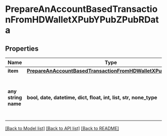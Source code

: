# PrepareAnAccountBasedTransactionFromHDWalletXPubYPubZPubRData


## Properties
Name | Type | Description | Notes
------------ | ------------- | ------------- | -------------
**item** | [**PrepareAnAccountBasedTransactionFromHDWalletXPubYPubZPubRI**](PrepareAnAccountBasedTransactionFromHDWalletXPubYPubZPubRI.md) |  | 
**any string name** | **bool, date, datetime, dict, float, int, list, str, none_type** | any string name can be used but the value must be the correct type | [optional]

[[Back to Model list]](../README.md#documentation-for-models) [[Back to API list]](../README.md#documentation-for-api-endpoints) [[Back to README]](../README.md)


